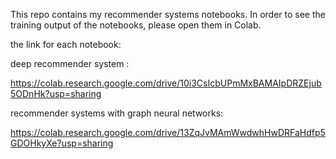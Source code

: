 This repo contains my recommender systems notebooks. In order to see the training output of the notebooks, please open them in Colab.

the link for each notebook:

deep recommender system :

https://colab.research.google.com/drive/10i3CsIcbUPmMxBAMAIpDRZEjub5ODnHk?usp=sharing

recommender systems with graph neural networks:

https://colab.research.google.com/drive/13ZqJvMAmWwdwhHwDRFaHdfp5GDOHkyXe?usp=sharing
